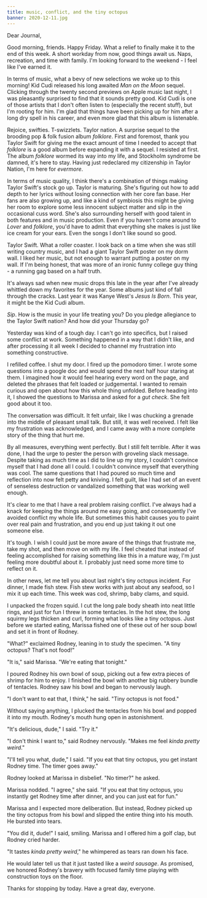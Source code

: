 ```yaml
---
title: music, conflict, and the tiny octopus
banner: 2020-12-11.jpg
---
```


Dear Journal,

Good morning, friends.  Happy Friday.  What a relief to finally make
it to the end of this week.  A short workday from now, good things
await us.  Naps, recreation, and time with family.  I'm looking
forward to the weekend - I feel like I've earned it.

In terms of music, what a bevy of new selections we woke up to this
morning!  Kid Cudi released his long awaited _Man on the Moon_ sequel.
Clicking through the twenty second previews on Apple music last night,
I was pleasantly surprised to find that it sounds pretty good.  Kid
Cudi is one of those artists that I don't often listen to (especially
the recent stuff), but I'm rooting for him.  I'm glad that things have
been picking up for him after a long dry spell in his career, and even
more glad that this album is listenable.

Rejoice, swifties.  T-swizzlets.  Taylor nation.  A surprise sequel to
the brooding pop & folk fusion album _folklore_.  First and foremost,
thank you Taylor Swift for giving me the exact amount of time I needed
to accept that _folklore_ is a good album before expanding it with a
sequel.  I resisted at first.  The album _folklore_ wormed its way
into my life, and Stockholm syndrome be damned, it's here to stay.
Having just redeclared my citizenship in Taylor Nation, I'm here for
_evermore_.

In terms of music quality, I think there's a combination of things
making Taylor Swift's stock go up.  Taylor is maturing.  She's
figuring out how to add depth to her lyrics without losing connection
with her core fan base.  Her fans are also growing up, and like a kind
of symbiosis this might be giving her room to explore some less
innocent subject matter and slip in the occasional cuss word.  She's
also surrounding herself with good talent in both features and in
music production.  Even if you haven't come around to _Lover_ and
_folklore_, you'd have to admit that everything she makes is just like
ice cream for your ears.  Even the songs I don't like sound so good.

Taylor Swift.  What a roller coaster.  I look back on a time when she
was still writing country music, and I had a giant Taylor Swift poster
on my dorm wall.  I liked her music, but not enough to warrant putting
a poster on my wall.  If I'm being honest, that was more of an ironic
funny college guy thing - a running gag based on a half truth.

It's always sad when new music drops this late in the year after I've
already whittled down my favorites for the year.  Some albums just
kind of fall through the cracks.  Last year it was Kanye West's _Jesus
Is Born_.  This year, it might be the Kid Cudi album.

_Sip_.  How is the music in your life treating you?  Do you pledge
allegiance to the Taylor Swift nation?  And how did your Thursday go?

Yesterday was kind of a tough day.  I can't go into specifics, but I
raised some conflict at work.  Something happened in a way that I
didn't like, and after processing it all week I decided to channel my
frustration into something constructive.

I refilled coffee.  I shut my door.  I fired up the pomodoro timer.  I
wrote some questions into a google doc and would spend the next half
hour staring at them.  I imagined how it would feel hearing every word
on the page, and deleted the phrases that felt loaded or judgemental.
I wanted to remain curious and open about how this whole thing
unfolded.  Before heading into it, I showed the questions to Marissa
and asked for a _gut check_.  She felt good about it too.

The conversation was difficult.  It felt unfair, like I was chucking a
grenade into the middle of pleasant small talk.  But still, it was
well received.  I felt like my frustration was acknowledged, and I
came away with a more complete story of the thing that hurt me.

By all measures, everything went perfectly.  But I still felt
terrible.  After it was done, I had the urge to pester the person with
groveling slack message.  Despite taking as much time as I did to line
up my story, I couldn't convince myself that I had done all I could.
I couldn't convince myself that everything was cool.  The same
questions that I had poured so much time and reflection into now felt
petty and kniving.  I felt guilt, like I had set of an event of
senseless destruction or vandalized something that was working well
enough.

It's clear to me that I have a real problem raising conflict.  I've
always had a knack for keeping the things around me easy going, and
consequently I've avoided conflict my whole life.  But sometimes this
habit causes you to paint over real pain and frustration, and you end
up just taking it out one someone else.

It's tough.  I wish I could just be more aware of the things that
frustrate me, take my shot, and then move on with my life.  I feel
cheated that instead of feeling accomplished for raising something
like this in a mature way, I'm just feeling more doubtful about it.  I
probably just need some more time to reflect on it.

In other news, let me tell you about last night's tiny octopus
incident.  For dinner, I made fish stew.  Fish stew works with just
about any seafood, so I mix it up each time.  This week was cod,
shrimp, baby clams, and squid.

I unpacked the frozen squid.  I cut the long pale body sheath into
neat little rings, and just for fun I threw in some tentacles.  In the
hot stew, the long squirmy legs thicken and curl, forming what looks
like a tiny octopus.  Just before we started eating, Marissa fished
one of these out of her soup bowl and set it in front of Rodney.

"What?" exclaimed Rodney, leaning in to study the specimen.  "A tiny
octopus?  That's not food!"

"It is," said Marissa.  "We're eating that tonight."

I poured Rodney his own bowl of soup, picking out a few extra pieces
of shrimp for him to enjoy.  I finished the bowl with another big
rubbery bundle of tentacles.  Rodney saw his bowl and began to
nervously laugh.

"I don't want to eat that, I think," he said.  "Tiny octopus is not
food."

Without saying anything, I plucked the tentacles from his bowl and
popped it into my mouth.  Rodney's mouth hung open in astonishment.

"It's delicious, dude," I said.  "Try it."

"I don't think I want to," said Rodney nervously.  "Makes me feel
_kinda pretty weird_."

"I'll tell you what, dude," I said.  "If you eat that tiny octopus,
you get instant Rodney time.  The timer goes away."

Rodney looked at Marissa in disbelief.  "No timer?" he asked.

Marissa nodded.  "I agree," she said.  "If you eat that tiny octopus,
you instantly get Rodney time after dinner, and you can just eat for
fun."

Marissa and I expected more deliberation.  But instead, Rodney picked
up the tiny octopus from his bowl and slipped the entire thing into
his mouth.  He bursted into tears.

"You did it, dude!" I said, smiling.  Marissa and I offered him a golf
clap, but Rodney cried harder.

"It tastes _kinda pretty weird_," he whimpered as tears ran down his
face.

He would later tell us that it just tasted like a _weird sausage_.  As
promised, we honored Rodney's bravery with focused family time playing
with construction toys on the floor.

Thanks for stopping by today.  Have a great day, everyone.
